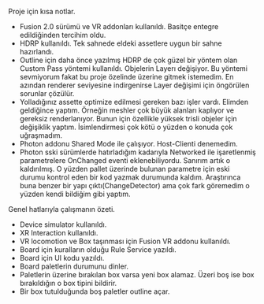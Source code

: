 Proje için kısa notlar.
- Fusion 2.0 sürümü ve VR addonları kullanıldı. Basitçe entegre edildiğinden tercihim oldu.
- HDRP kullanıldı. Tek sahnede eldeki assetlere uygun bir sahne hazırlandı.
- Outline için daha önce yazılmış HDRP de çok güzel bir yöntem olan Custom Pass yöntemi kullanıldı. Objelerin Layerı değişiyor. Bu yöntemi sevmiyorum fakat bu proje özelinde üzerine gitmek istemedim. En azından renderer seviyesine indirgenirse Layer değişimi için öngörülen sorunlar çözülür.
- Yolladığınız assette optimize edilmesi gereken bazı işler vardı. Elimden geldiğince yaptım. Örneğin meshler çok büyük alanları kaplıyor ve gereksiz renderlanıyor. Bunun için özellikle yüksek trisli objeler için değişiklik yaptım. İsimlendirmesi çok kötü o yüzden o konuda çok uğraşmadım.
- Photon addonu Shared Mode ile çalışıyor. Host-Clienti denemedim.
- Photon sski sürümlerde hatırladığım kadarıyla Networked ile işaretlenmiş parametrelere OnChanged eventi eklenebiliyordu. Sanırım artık o kaldırılmış. O yüzden pallet üzerinde bulunan parametre için eski durumu kontrol eden bir kod yazmak durumunda kaldım. Araştırınca buna benzer bir yapı çıktı(ChangeDetector) ama çok fark göremedim o yüzden kendi bildiğim gibi yaptım.

Genel hatlarıyla çalışmanın özeti.

- Device simulator kullanıldı.
- XR Interaction kullanıldı.
- VR locomotion ve Box taşınması için Fusion VR addonu kullanıldı.
- Board için kuralların olduğu Rule Service yazıldı.
- Board için UI kodu yazıldı.
- Board paletlerin durumunu dinler.
- Paletlerin üzerine bırakılan box varsa yeni box alamaz. Üzeri boş ise box bırakıldığın o box tipini bildirir.
- Bir box tutulduğunda boş paletler outline açar.
